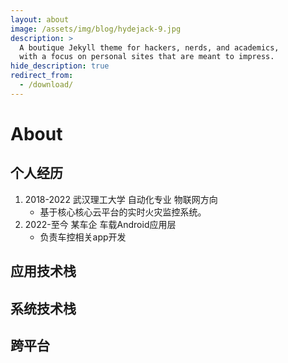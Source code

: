 ```yaml
---
layout: about
image: /assets/img/blog/hydejack-9.jpg
description: >
  A boutique Jekyll theme for hackers, nerds, and academics,
  with a focus on personal sites that are meant to impress.
hide_description: true
redirect_from:
  - /download/
---
```


# About

<!--author-->

## 个人经历
1. 2018-2022 武汉理工大学 自动化专业 物联网方向
    * 基于核心核心云平台的实时火灾监控系统。
2. 2022-至今 某车企 车载Android应用层
    * 负责车控相关app开发

## 应用技术栈

## 系统技术栈

## 跨平台